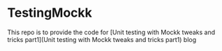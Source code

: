 # TestingMockk
This repo is to provide the code for [Unit testing with Mockk tweaks and tricks part1](Unit testing with Mockk tweaks and tricks part1) blog
